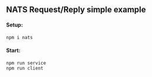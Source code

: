 ## NATS Request/Reply simple example

#### Setup:

```
npm i nats
```

#### Start:

```
npm run service
npm run client
```
